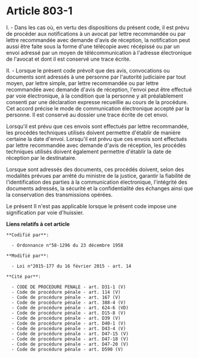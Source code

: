 # Article 803-1

I. - Dans les cas où, en vertu des dispositions du présent code, il est prévu de procéder aux notifications à un avocat par
lettre recommandée ou par lettre recommandée avec demande d'avis de réception, la notification peut aussi être faite sous la
forme d'une télécopie avec récépissé ou par un envoi adressé par un moyen de télécommunication à l'adresse électronique de
l'avocat et dont il est conservé une trace écrite.

II. - Lorsque le présent code prévoit que des avis, convocations ou documents sont adressés à une personne par l'autorité
judiciaire par tout moyen, par lettre simple, par lettre recommandée ou par lettre recommandée avec demande d'avis de
réception, l'envoi peut être effectué par voie électronique, à la condition que la personne y ait préalablement consenti par
une déclaration expresse recueillie au cours de la procédure. Cet accord précise le mode de communication électronique
accepté par la personne. Il est conservé au dossier une trace écrite de cet envoi.

Lorsqu'il est prévu que ces envois sont effectués par lettre recommandée, les procédés techniques utilisés doivent permettre
d'établir de manière certaine la date d'envoi. Lorsqu'il est prévu que ces envois sont effectués par lettre recommandée avec
demande d'avis de réception, les procédés techniques utilisés doivent également permettre d'établir la date de réception par
le destinataire.

Lorsque sont adressés des documents, ces procédés doivent, selon des modalités prévues par arrêté du ministre de la justice,
garantir la fiabilité de l'identification des parties à la communication électronique, l'intégrité des documents adressés, la
sécurité et la confidentialité des échanges ainsi que la conservation des transmissions opérées.

Le présent II n'est pas applicable lorsque le présent code impose une signification par voie d'huissier.

**Liens relatifs à cet article**

	**Codifié par**:

	  - Ordonnance n°58-1296 du 23 décembre 1958

	**Modifié par**:

	  - Loi n°2015-177 du 16 février 2015 - art. 14

	**Cité par**:

	  - CODE DE PROCEDURE PENALE - art. D31-1 (V)
	  - Code de procédure pénale - art. 114 (V)
	  - Code de procédure pénale - art. 167 (V)
	  - Code de procédure pénale - art. 388-4 (V)
	  - Code de procédure pénale - art. 624-6 (VD)
	  - Code de procédure pénale - art. D15-8 (V)
	  - Code de procédure pénale - art. D39 (V)
	  - Code de procédure pénale - art. D40-1 (V)
	  - Code de procédure pénale - art. D43-4 (V)
	  - Code de procédure pénale - art. D47-15 (V)
	  - Code de procédure pénale - art. D47-18 (V)
	  - Code de procédure pénale - art. D47-20 (V)
	  - Code de procédure pénale - art. D590 (V)
